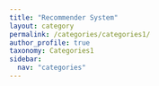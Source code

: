 ```yaml
---
title: "Recommender System"
layout: category
permalink: /categories/categories1/
author_profile: true
taxonomy: Categories1
sidebar:
  nav: "categories"
---
```

